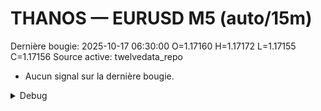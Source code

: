 # THANOS — EURUSD M5 (auto/15m)
Dernière bougie: 2025-10-17 06:30:00  O=1.17160  H=1.17172  L=1.17155  C=1.17156
Source active: twelvedata_repo

- Aucun signal sur la dernière bougie.

<details><summary>Debug</summary>

- TD_API_KEY manquant.

</details>